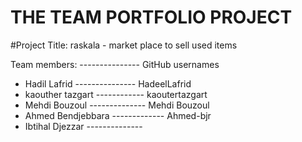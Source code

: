 # THE TEAM PORTFOLIO PROJECT 

#Project Title: raskala - market place to sell used items 

Team members:    ---------------            GitHub usernames
- Hadil Lafrid     ---------------             HadeelLafrid
- kaouther tazgart  ------------         kaoutertazgart 
- Mehdi Bouzoul     --------------            Mehdi Bouzoul
- Ahmed Bendjebbara -------------         Ahmed-bjr
- Ibtihal Djezzar    --------------